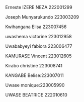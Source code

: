 Erneste IZERE NEZA 222001299

Joseph Munyarukundo 223003209

Kwihangana Elisa 223007456

uwashema victorine 223012958

Uwababyeyi fabiora 223006477

KAMURASE Vincent 223012605

Kirabo christine  223008741

KANGABE Belise:223007011

Uwase monique:223005990

UWASE BEATRICE 222010610 
